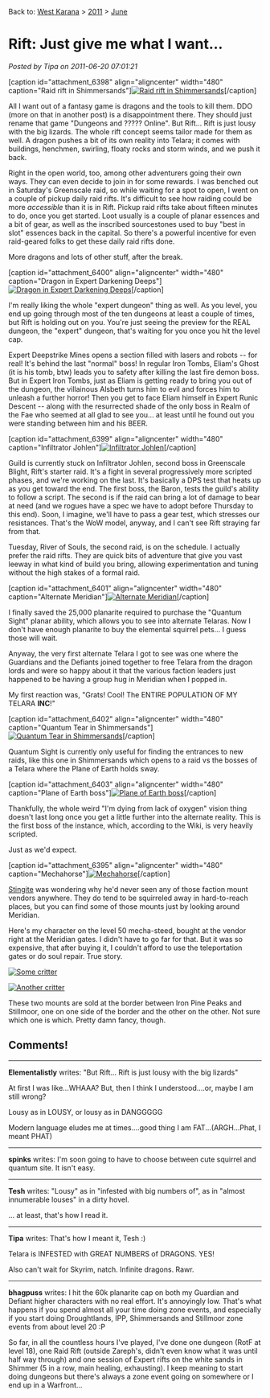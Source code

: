 Back to: [West Karana](/posts/westkarana.md) > [2011](/posts/2011/westkarana.md) > [June](./westkarana.md)
# Rift: Just give me what I want...

*Posted by Tipa on 2011-06-20 07:01:21*

[caption id="attachment\_6398" align="aligncenter" width="480" caption="Raid rift in Shimmersands"][![](../../../uploads/2011/06/rift-2011-06-17-21-26-16-90-480x480.jpg "Raid rift in Shimmersands")](../../../uploads/2011/06/rift-2011-06-17-21-26-16-90.jpg)[/caption]

All I want out of a fantasy game is dragons and the tools to kill them. DDO (more on that in another post) is a disappointment there. They should just rename that game "Dungeons and ????? Online". But Rift... Rift is just lousy with the big lizards. The whole rift concept seems tailor made for them as well. A dragon pushes a bit of its own reality into Telara; it comes with buildings, henchmen, swirling, floaty rocks and storm winds, and we push it back.

Right in the open world, too, among other adventurers going their own ways. They can even decide to join in for some rewards. I was benched out in Saturday's Greenscale raid, so while waiting for a spot to open, I went on a couple of pickup daily raid rifts. It's difficult to see how raiding could be more *accessible* than it is in Rift. Pickup raid rifts take about fifteen minutes to do, once you get started. Loot usually is a couple of planar essences and a bit of gear, as well as the inscribed sourcestones used to buy "best in slot" essences back in the capital. So there's a powerful incentive for even raid-geared folks to get these daily raid rifts done.

More dragons and lots of other stuff, after the break.


[caption id="attachment\_6400" align="aligncenter" width="480" caption="Dragon in Expert Darkening Deeps"][![](../../../uploads/2011/06/rift-2011-06-19-02-42-43-79-480x480.jpg "Dragon in Expert Darkening Deeps")](../../../uploads/2011/06/rift-2011-06-19-02-42-43-79.jpg)[/caption]

I'm really liking the whole "expert dungeon" thing as well. As you level, you end up going through most of the ten dungeons at least a couple of times, but Rift is holding out on you. You're just seeing the preview for the REAL dungeon, the "expert" dungeon, that's waiting for you once you hit the level cap.

Expert Deepstrike Mines opens a section filled with lasers and robots -- for real! It's behind the last "normal" boss! In regular Iron Tombs, Eliam's Ghost (it is his tomb, btw) leads you to safety after killing the last fire demon boss. But in Expert Iron Tombs, just as Eliam is getting ready to bring you out of the dungeon, the villainous Alsbeth turns him to evil and forces him to unleash a further horror! Then you get to face Eliam himself in Expert Runic Descent -- along with the resurrected shade of the only boss in Realm of the Fae who seemed at all glad to see you... at least until he found out you were standing between him and his BEER.

[caption id="attachment\_6399" align="aligncenter" width="480" caption="Infiltrator Johlen"][![](../../../uploads/2011/06/rift-2011-06-18-23-48-26-40-480x480.jpg "Infiltrator Johlen")](../../../uploads/2011/06/rift-2011-06-18-23-48-26-40.jpg)[/caption]

Guild is currently stuck on Infiltrator Johlen, second boss in Greenscale Blight, Rift's starter raid. It's a fight in several progressively more scripted phases, and we're working on the last. It's basically a DPS test that heats up as you get toward the end. The first boss, the Baron, tests the guild's ability to follow a script. The second is if the raid can bring a lot of damage to bear at need (and we rogues have a spec we have to adopt before Thursday to this end). Soon, I imagine, we'll have to pass a gear test, which stresses our resistances. That's the WoW model, anyway, and I can't see Rift straying far from that.

Tuesday, River of Souls, the second raid, is on the schedule. I actually prefer the raid rifts. They are quick bits of adventure that give you vast leeway in what kind of build you bring, allowing experimentation and tuning without the high stakes of a formal raid.

[caption id="attachment\_6401" align="aligncenter" width="480" caption="Alternate Meridian"][![](../../../uploads/2011/06/rift-2011-06-19-08-44-37-11-480x480.jpg "Alternate Meridian")](../../../uploads/2011/06/rift-2011-06-19-08-44-37-11.jpg)[/caption]

I finally saved the 25,000 planarite required to purchase the "Quantum Sight" planar ability, which allows you to see into alternate Telaras. Now I don't have enough planarite to buy the elemental squirrel pets... I guess those will wait.

Anyway, the very first alternate Telara I got to see was one where the Guardians and the Defiants joined together to free Telara from the dragon lords and were so happy about it that the various faction leaders just happened to be having a group hug in Meridian when I popped in.

My first reaction was, "Grats! Cool! The ENTIRE POPULATION OF MY TELARA **INC**!"

[caption id="attachment\_6402" align="aligncenter" width="480" caption="Quantum Tear in Shimmersands"][![](../../../uploads/2011/06/rift-2011-06-19-08-50-19-09-480x480.jpg "Quantum Tear in Shimmersands")](../../../uploads/2011/06/rift-2011-06-19-08-50-19-09.jpg)[/caption]

Quantum Sight is currently only useful for finding the entrances to new raids, like this one in Shimmersands which opens to a raid vs the bosses of a Telara where the Plane of Earth holds sway.

[caption id="attachment\_6403" align="aligncenter" width="480" caption="Plane of Earth boss"][![](../../../uploads/2011/06/rift-2011-06-19-08-55-48-31-480x480.jpg "Plane of Earth boss")](../../../uploads/2011/06/rift-2011-06-19-08-55-48-31.jpg)[/caption]

Thankfully, the whole weird "I'm dying from lack of oxygen" vision thing doesn't last long once you get a little further into the alternate reality. This is the first boss of the instance, which, according to the Wiki, is very heavily scripted.

Just as we'd expect.

[caption id="attachment\_6395" align="aligncenter" width="480" caption="Mechahorse"][![](../../../uploads/2011/06/rift-2011-06-11-20-44-13-88-480x384.jpg "Mechahorse")](../../../uploads/2011/06/rift-2011-06-11-20-44-13-88.jpg)[/caption]

[Stingite](http://rift.happydueling.com/) was wondering why he'd never seen any of those faction mount vendors anywhere. They do tend to be squirreled away in hard-to-reach places, but you can find some of those mounts just by looking around Meridian.

Here's my character on the level 50 mecha-steed, bought at the vendor right at the Meridian gates. I didn't have to go far for that. But it was so expensive, that after buying it, I couldn't afford to use the teleportation gates or do soul repair. True story.

[![](../../../uploads/2011/06/rift-2011-06-11-20-52-29-48-480x384.jpg "Some critter")](../../../uploads/2011/06/rift-2011-06-11-20-52-29-48.jpg)

[![](../../../uploads/2011/06/rift-2011-06-11-20-52-10-81-480x383.jpg "Another critter")](../../../uploads/2011/06/rift-2011-06-11-20-52-10-81.jpg)

These two mounts are sold at the border between Iron Pine Peaks and Stillmoor, one on one side of the border and the other on the other. Not sure which one is which. Pretty damn fancy, though.

## Comments!

---

**Elementalistly** writes: "But Rift… Rift is just lousy with the big lizards"

At first I was like...WHAAA? But, then I think I understood....or, maybe I am still wrong?

Lousy as in LOUSY, or lousy as in DANGGGGG

Modern language eludes me at times....good thing I am FAT...(ARGH...Phat, I meant PHAT)

---

**spinks** writes: I'm soon going to have to choose between cute squirrel and quantum site. It isn't easy.

---

**Tesh** writes: "Lousy" as in "infested with big numbers of", as in "almost innumerable louses" in a dirty hovel.

... at least, that's how I read it.

---

**Tipa** writes: That's how I meant it, Tesh :)

Telara is INFESTED with GREAT NUMBERS of DRAGONS. YES!

Also can't wait for Skyrim, natch. Infinite dragons. Rawr.

---

**bhagpuss** writes: I hit the 60k planarite cap on both my Guardian and Defiant higher characters with no real effort. It's annoyingly low. That's what happens if you spend almost all your time doing zone events, and especially if you start doing Droughtlands, IPP, Shimmersands and Stillmoor zone events from about level 20 :P

So far, in all the countless hours I've played, I've done one dungeon (RotF at level 18), one Raid Rift (outside Zareph's, didn't even know what it was until half way through) and one session of Expert rifts on the white sands in Shimmer (5 in a row, main healing, exhausting). I keep meaning to start doing dungeons but there's always a zone event going on somewhere or I end up in a Warfront...

